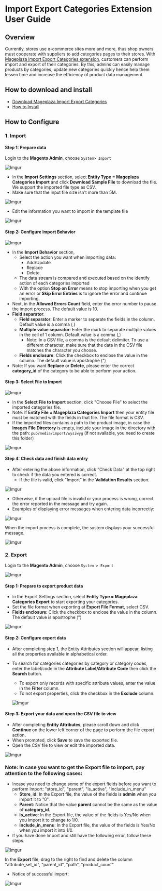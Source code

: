 # Import Export Categories Extension User Guide

## Overview 

Currently, stores use e-commerce sites more and more, thus shop owners must cooperate with suppliers to add categories pages to their stores. With [Mageplaza Import Export Categories extension](https://www.mageplaza.com/magento-2-import-export-categories/), customers can perform import and export of their categories. By this, admins can easily manage products by categories, update new categories quickly hence help them lessen time and increase the efficiency of product data management.

## How to download and install

- [Download Mageplaza Import Export Categories](https://www.mageplaza.com/magento-2-import-export-categories/)
- [How to Install](https://www.mageplaza.com/install-magento-2-extension/)

## How to Configure

### 1. Import

#### Step 1: Prepare data

Login to the **Magento Admin**, choose `System> Import`

![Imgur](https://i.imgur.com/ofLWY6d.png)

- In the **Import Settings** section, select **Entity Type = Mageplaza Categories Import** and click **Download Sample File** to download the file. We support the imported file type as CSV.
- Make sure that the input file size isn't more than 5M.

![Imgur](https://i.imgur.com/QuK1GdB.png)

- Edit the information you want to import in the template file

![Imgur](https://i.imgur.com/rfTlfH3.png)

#### Step 2: Configure Import Behavior

![Imgur](https://i.imgur.com/EAnoTQ7.png)

- In the **Import Behavior** section,
  - Select the action you want when importing data:
    - Add/Update
    - Replace
    - Delete
  - The data stream is compared and executed based on the identify action of each categories imported
  - With the option **Stop on Error** means to stop importing when you get an error or **Skip Error Entries** is to ignore the error and continue importing.
- Next, in the **Allowed Errors Count** field, enter the error number to pause the import process. The default value is 10.
- **Field separator**:
  - **Field separator**: Enter a marker to separate the fields in the column. Default value is a comma (,)
  - **Multiple value separator**: Enter the mark to separate multiple values in the cell of 1 column. Default value is a comma (,)
    - Note: In a CSV file, a comma is the default delimiter. To use a different character, make sure that the data in the CSV file matches the character you choose.
  - **Fields enclosure**: Click the checkbox to enclose the value in the column. The default value is apostrophe (")
- Note: If you want **Replace** or **Delete**, please enter the correct **category_id** of the category to be able to perform your action.


#### Step 3: Select File to Import

![Imgur](https://i.imgur.com/EuD1Icc.png)

- In the **Select File to Import** section, click "Choose File" to select the imported categories file.
- Note: If **Entity File = Mageplaza Categories Import** then your entity file must be matched with the fields in that file. The file format is CSV.
- If the imported files contains a path to the product image, in case the **Images File Directory** is empty, include your image in the directory with the path: `pub/media/import/wysiwyg` (if not available, you need to create this folder)

![Imgur](https://i.imgur.com/te4ypb8.png)

#### Step 4: Check data and finish data entry

- After entering the above information, click "Check Data" at the top right to check if the data you entered is correct.
  - If the file is valid, click "Import" in the **Validation Results** section.

![Imgur](https://i.imgur.com/Pt5APda.png)

  - Otherwise, if the upload file is invalid or your process is wrong, correct the error reported in the message and try again.
  - Examples of displaying error messages when entering data incorrectly:
  
  ![Imgur](https://i.imgur.com/4Peu0kd.png)

When the import process is complete, the system displays your successful message.

![Imgur](https://i.imgur.com/6wUajf2.png)

### 2. Export

Login to the **Magento Admin**, choose `System > Export`

![Imgur](https://i.imgur.com/Xa6Jz8Y.png)

#### Step 1: Prepare to export product data

- In the Export Settings section, select **Entity Type = Mageplaza Categories Export** to start exporting your categories.
- Set the file format when exporting at **Export File Format**, select CSV.
- **Fields enclosure**: Click the checkbox to enclose the value in the column. The default value is apostrophe (")

![Imgur](https://i.imgur.com/szGu4Ia.png)

#### Step 2: Configure export data

- After completing step 1, the Entity Attributes section will appear, listing all the properties available in alphabetical order.
- To search for categories categories by category or category codes, enter the label/code in the **Attribute Label/Attribute Code** then click the **Search** button.
  - To export only records with specific attribute values, enter the value in the **Filter** column.
  - To not export properties, click the checkbox in the **Exclude** column.
  
  ![Imgur](https://i.imgur.com/PkAqddj.png)

#### Step 3: Export your data and open the CSV file to view

- After completing **Entity Attributes**, please scroll down and click **Continue** on the lower left corner of the page to perform the file export action.
- When prompted, click **Save** to save the exported file.
- Open the CSV file to view or edit the imported data.

![Imgur](https://i.imgur.com/S4zyMei.png)


### Note: In case you want to get the Export file to import, pay attention to the following cases:
- Incase you need to change some of the export fields before you want to perform Import: "store_id", "parent", "is_active", "include_in_menu"
  - **Store_id**: In the Export file, the value of the fields is **admin** when you import it to "0".
  - **Parent**: Notice that the value **parent** cannot be the same as the value of **category_id**.
  - **Is_active**: In the Export file, the value of the fields is Yes/No when you import it to change to 1/0.
  - **Include_in_menu**: In the Export file, the value of the fields is Yes/No when you import it into 1/0.
- If you have done Import and still have the following error, follow these steps.

![Imgur](https://i.imgur.com/xR1WU5H.png)

In the **Export** file, drag to the right to find and delete the column "attribute_set_id", "parent_id", "path", "product_count"

- Notice of successful import:

![Imgur](https://i.imgur.com/vHb0c9N.png)
